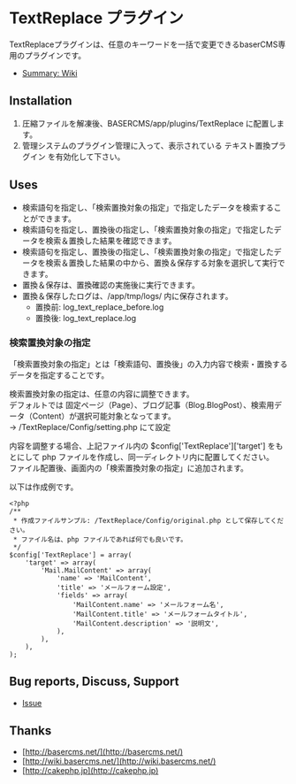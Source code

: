 # TextReplace プラグイン #

TextReplaceプラグインは、任意のキーワードを一括で変更できるbaserCMS専用のプラグインです。

- [Summary: Wiki](https://github.com/materializing/TextReplace/wiki)


## Installation ##

1. 圧縮ファイルを解凍後、BASERCMS/app/plugins/TextReplace に配置します。
2. 管理システムのプラグイン管理に入って、表示されている テキスト置換プラグイン を有効化して下さい。


## Uses ##

* 検索語句を指定し、「検索置換対象の指定」で指定したデータを検索することができます。
* 検索語句を指定し、置換後の指定し、「検索置換対象の指定」で指定したデータを検索＆置換した結果を確認できます。
* 検索語句を指定し、置換後の指定し、「検索置換対象の指定」で指定したデータを検索＆置換した結果の中から、置換＆保存する対象を選択して実行できます。
* 置換＆保存は、置換確認の実施後に実行できます。
* 置換＆保存したログは、/app/tmp/logs/ 内に保存されます。
  * 置換前: log_text_replace_before.log
  * 置換後: log_text_replace.log


### 検索置換対象の指定
「検索置換対象の指定」とは「検索語句、置換後」の入力内容で検索・置換するデータを指定することです。

検索置換対象の指定は、任意の内容に調整できます。  
デフォルトでは 固定ページ（Page）、ブログ記事（Blog.BlogPost）、検索用データ（Content）が選択可能対象となってます。  
→ /TextReplace/Config/setting.php にて設定

内容を調整する場合、上記ファイル内の $config['TextReplace']['target'] をもとにして php ファイルを作成し、同一ディレクトリ内に配置してください。  
ファイル配置後、画面内の「検索置換対象の指定」に追加されます。

以下は作成例です。

```
<?php
/**
 * 作成ファイルサンプル: /TextReplace/Config/original.php として保存してください。
 * ファイル名は、php ファイルであれば何でも良いです。
 */
$config['TextReplace'] = array(
	'target' => array(
		'Mail.MailContent' => array(
			'name' => 'MailContent',
			'title' => 'メールフォーム設定',
			'fields' => array(
				'MailContent.name' => 'メールフォーム名',
				'MailContent.title' => 'メールフォームタイトル',
				'MailContent.description' => '説明文',
			),
		),
	),
);
```


## Bug reports, Discuss, Support

- [Issue](https://github.com/materializing/TextReplace/issues)


## Thanks

- [http://basercms.net/](http://basercms.net/)
- [http://wiki.basercms.net/](http://wiki.basercms.net/)
- [http://cakephp.jp](http://cakephp.jp)
